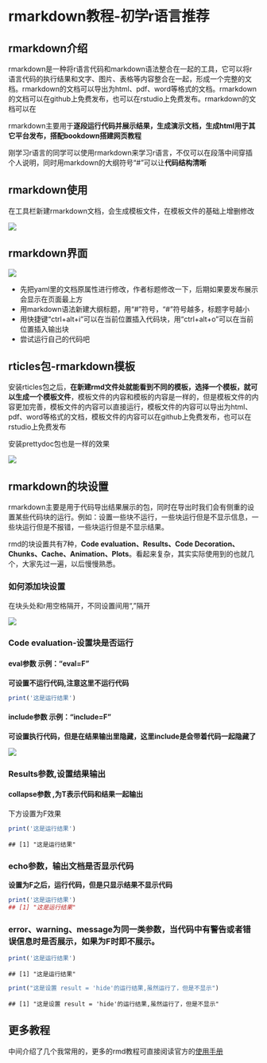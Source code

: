# rmarkdown教程-初学r语言推荐



## rmarkdown介绍

rmarkdown是一种将r语言代码和markdown语法整合在一起的工具，它可以将r语言代码的执行结果和文字、图片、表格等内容整合在一起，形成一个完整的文档。rmarkdown的文档可以导出为html、pdf、word等格式的文档。rmarkdown的文档可以在github上免费发布，也可以在rstudio上免费发布。rmarkdown的文档可以在

rmarkdown主要用于**逐段运行代码并展示结果，生成演示文档，生成html用于其它平台发布，搭配bookdown搭建网页教程**

刚学习r语言的同学可以使用rmarkdown来学习r语言，不仅可以在段落中间穿插个人说明，同时用markdown的大纲符号“#”可以让**代码结构清晰**

## rmarkdown使用

在工具栏新建rmarkdown文档，会生成模板文件，在模板文件的基础上增删修改

![](https://vip.123pan.cn/1813062489//7%20pic/202410200846060.png)


## rmarkdown界面

![](https://vip.123pan.cn/1813062489//7%20pic/202410200851433.png)

- 先把yaml里的文档原属性进行修改，作者标题修改一下，后期如果要发布展示会显示在页面最上方
- 用markdown语法新建大纲标题，用“#”符号，“#”符号越多，标题字号越小
- 用快捷键“ctrl+alt+i”可以在当前位置插入代码块，用“ctrl+alt+o”可以在当前位置插入输出块
- 尝试运行自己的代码吧

## rticles包-rmarkdown模板

安装rticles包之后，**在新建rmd文件处就能看到不同的模板，选择一个模板，就可以生成一个模板文件**，模板文件的内容和模板的内容是一样的，但是模板文件的内容更加完善，模板文件的内容可以直接运行，模板文件的内容可以导出为html、pdf、word等格式的文档，模板文件的内容可以在github上免费发布，也可以在rstudio上免费发布

安装prettydoc包也是一样的效果


![](https://vip.123pan.cn/1813062489//7%20pic/202410200856148.png)


## rmarkdown的块设置

rmarkdown主要是用于代码导出结果展示的包，同时在导出时我们会有侧重的设置某些代码块的运行。例如：设置一些块不运行，一些块运行但是不显示信息，一些块运行但是不报错，一些块运行但是不显示结果。

rmd的块设置共有7种，**Code evaluation、Results、Code Decoration、Chunks、Cache、Animation、Plots**。看起来复杂，其实实际使用到的也就几个，大家先过一遍，以后慢慢熟悉。

### 如何添加块设置

在块头处和r用空格隔开，不同设置间用“,”隔开

![](https://vip.123pan.cn/1813062489//7%20pic/202410200918995.png)


### Code evaluation-设置块是否运行

#### eval参数  示例：“eval=F”

**可设置不运行代码,注意这里不运行代码**


``` r
print('这是运行结果')
```


#### include参数 示例：“include=F”

**可设置执行代码，但是在结果输出里隐藏，这里include是会带着代码一起隐藏了**

![](https://vip.123pan.cn/1813062489//7%20pic/202410200933859.png)



### Results参数,设置结果输出

#### collapse参数 ,为T表示代码和结果一起输出

下方设置为F效果


``` r
print('这是运行结果')
```

```
## [1] "这是运行结果"
```


### echo参数，输出文档是否显示代码

**设置为F之后，运行代码，但是只显示结果不显示代码**


``` r
print('这是运行结果')
## [1] "这是运行结果"
```


### error、warning、message为同一类参数，当代码中有警告或者错误信息时是否展示，如果为F时即不展示。


``` r
print('这是运行结果')
```

```
## [1] "这是运行结果"
```


``` r
print("这是设置 result = 'hide'的运行结果,虽然运行了，但是不显示")
```

```
## [1] "这是设置 result = 'hide'的运行结果,虽然运行了，但是不显示"
```


## 更多教程

中间介绍了几个我常用的，更多的rmd教程可直接阅读官方的[使用手册](https://bookdown.org/yihui/rmarkdown/)
